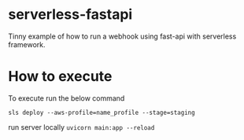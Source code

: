 # serverless-fastapi
Tinny example of how to run a webhook using fast-api with serverless framework.


# How to execute
To execute run the below command

```sls deploy --aws-profile=name_profile --stage=staging```


run server locally
```uvicorn main:app --reload```
